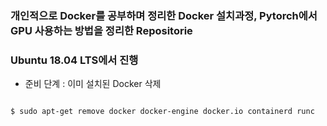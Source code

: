 ### 개인적으로 Docker를 공부하며 정리한 Docker 설치과정, Pytorch에서 GPU 사용하는 방법을 정리한 Repositorie

### Ubuntu 18.04 LTS에서 진행

* 준비 단계 : 이미 설치된 Docker 삭제
<pre>
<code>
$ sudo apt-get remove docker docker-engine docker.io containerd runc
</code>
</pre>
